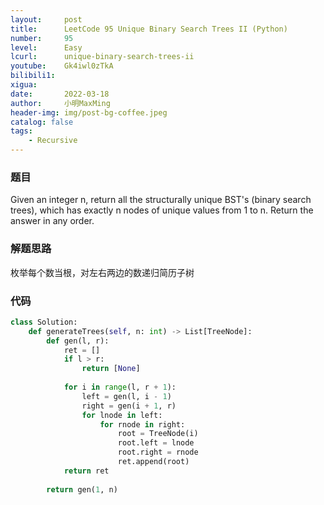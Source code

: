```yaml
---
layout:     post
title:      LeetCode 95 Unique Binary Search Trees II (Python)
number:     95
level:      Easy
lcurl:      unique-binary-search-trees-ii
youtube:    Gk4iwl0zTkA
bilibili1:  
xigua:      
date:       2022-03-18
author:     小明MaxMing
header-img: img/post-bg-coffee.jpeg
catalog: false
tags:
    - Recursive
---
```


### 题目

Given an integer n, return all the structurally unique BST's (binary search trees), which has exactly n nodes of unique values from 1 to n. Return the answer in any order.

### 解题思路

枚举每个数当根，对左右两边的数递归简历子树

### 代码
```python
class Solution:        
    def generateTrees(self, n: int) -> List[TreeNode]:
        def gen(l, r):
            ret = []
            if l > r:
                return [None]
            
            for i in range(l, r + 1):
                left = gen(l, i - 1)
                right = gen(i + 1, r)
                for lnode in left:
                    for rnode in right:
                        root = TreeNode(i)
                        root.left = lnode
                        root.right = rnode
                        ret.append(root)
            return ret
    
        return gen(1, n)
```
